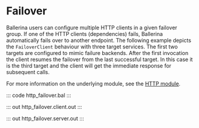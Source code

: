 # Failover

Ballerina users can configure multiple HTTP clients in a given failover group. 
If one of the HTTP clients (dependencies) fails, Ballerina automatically fails over to another endpoint.
The following example depicts the `FailoverClient` behaviour with three target services. The first two targets
are configured to mimic failure backends.
After the first invocation the client resumes the failover from the last successful target. In this case it is
the third target and the client will get the immediate response for subsequent calls.

For more information on the underlying module, 
see the [HTTP module](https://lib.ballerina.io/ballerina/http/latest/).

::: code http_failover.bal :::

::: out http_failover.client.out :::

::: out http_failover.server.out :::
